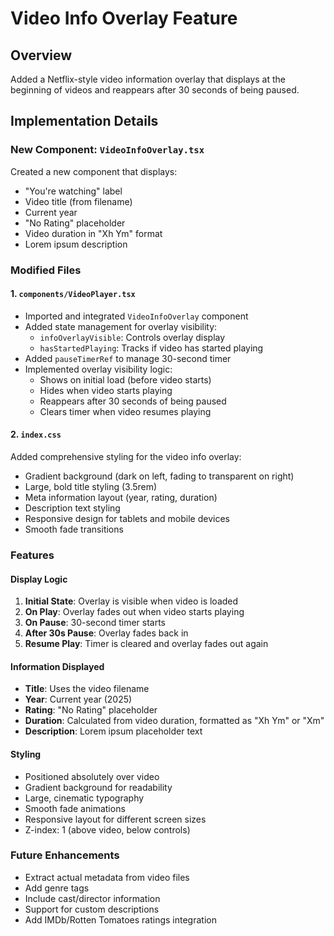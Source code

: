 # Video Info Overlay Feature

## Overview

Added a Netflix-style video information overlay that displays at the beginning of videos and reappears after 30 seconds of being paused.

## Implementation Details

### New Component: `VideoInfoOverlay.tsx`

Created a new component that displays:

- "You're watching" label
- Video title (from filename)
- Current year
- "No Rating" placeholder
- Video duration in "Xh Ym" format
- Lorem ipsum description

### Modified Files

#### 1. `components/VideoPlayer.tsx`

- Imported and integrated `VideoInfoOverlay` component
- Added state management for overlay visibility:
  - `infoOverlayVisible`: Controls overlay display
  - `hasStartedPlaying`: Tracks if video has started playing
- Added `pauseTimerRef` to manage 30-second timer
- Implemented overlay visibility logic:
  - Shows on initial load (before video starts)
  - Hides when video starts playing
  - Reappears after 30 seconds of being paused
  - Clears timer when video resumes playing

#### 2. `index.css`

Added comprehensive styling for the video info overlay:

- Gradient background (dark on left, fading to transparent on right)
- Large, bold title styling (3.5rem)
- Meta information layout (year, rating, duration)
- Description text styling
- Responsive design for tablets and mobile devices
- Smooth fade transitions

### Features

#### Display Logic

1. **Initial State**: Overlay is visible when video is loaded
2. **On Play**: Overlay fades out when video starts playing
3. **On Pause**: 30-second timer starts
4. **After 30s Pause**: Overlay fades back in
5. **Resume Play**: Timer is cleared and overlay fades out again

#### Information Displayed

- **Title**: Uses the video filename
- **Year**: Current year (2025)
- **Rating**: "No Rating" placeholder
- **Duration**: Calculated from video duration, formatted as "Xh Ym" or "Xm"
- **Description**: Lorem ipsum placeholder text

#### Styling

- Positioned absolutely over video
- Gradient background for readability
- Large, cinematic typography
- Smooth fade animations
- Responsive layout for different screen sizes
- Z-index: 1 (above video, below controls)

### Future Enhancements

- Extract actual metadata from video files
- Add genre tags
- Include cast/director information
- Support for custom descriptions
- Add IMDb/Rotten Tomatoes ratings integration
